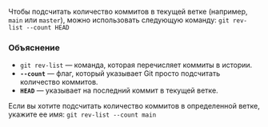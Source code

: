 Чтобы подсчитать количество коммитов в текущей ветке (например, `main` или `master`), можно использовать следующую команду:
`git rev-list --count HEAD`

### Объяснение

- `git rev-list` — команда, которая перечисляет коммиты в истории.
- **`--count`** — флаг, который указывает Git просто подсчитать количество коммитов.
- **`HEAD`** — указывает на последний коммит в текущей ветке.

Если вы хотите подсчитать количество коммитов в определенной ветке, укажите ее имя:
`git rev-list --count main`

